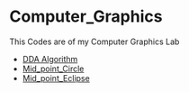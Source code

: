 # Computer_Graphics
This Codes are of my Computer Graphics Lab 
- [DDA Algorithm](https://github.com/neerajsingh116/Computer_Graphics/blob/master/DDA_Alogrithm)
- [Mid_point_Circle](https://github.com/neerajsingh116/Computer_Graphics/blob/master/Mid_point_Circle)
- [Mid_point_Eclipse](https://github.com/neerajsingh116/Computer_Graphics/blob/master/Mid_point_Eclipse)

